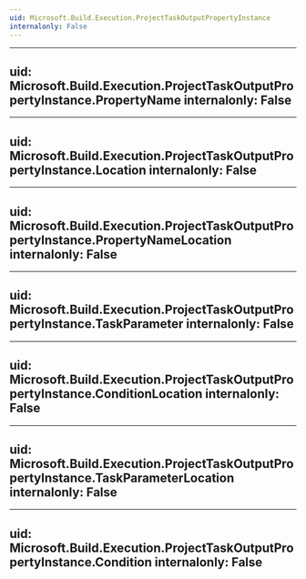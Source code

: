 ```yaml
---
uid: Microsoft.Build.Execution.ProjectTaskOutputPropertyInstance
internalonly: False
---
```


---
uid: Microsoft.Build.Execution.ProjectTaskOutputPropertyInstance.PropertyName
internalonly: False
---

---
uid: Microsoft.Build.Execution.ProjectTaskOutputPropertyInstance.Location
internalonly: False
---

---
uid: Microsoft.Build.Execution.ProjectTaskOutputPropertyInstance.PropertyNameLocation
internalonly: False
---

---
uid: Microsoft.Build.Execution.ProjectTaskOutputPropertyInstance.TaskParameter
internalonly: False
---

---
uid: Microsoft.Build.Execution.ProjectTaskOutputPropertyInstance.ConditionLocation
internalonly: False
---

---
uid: Microsoft.Build.Execution.ProjectTaskOutputPropertyInstance.TaskParameterLocation
internalonly: False
---

---
uid: Microsoft.Build.Execution.ProjectTaskOutputPropertyInstance.Condition
internalonly: False
---
